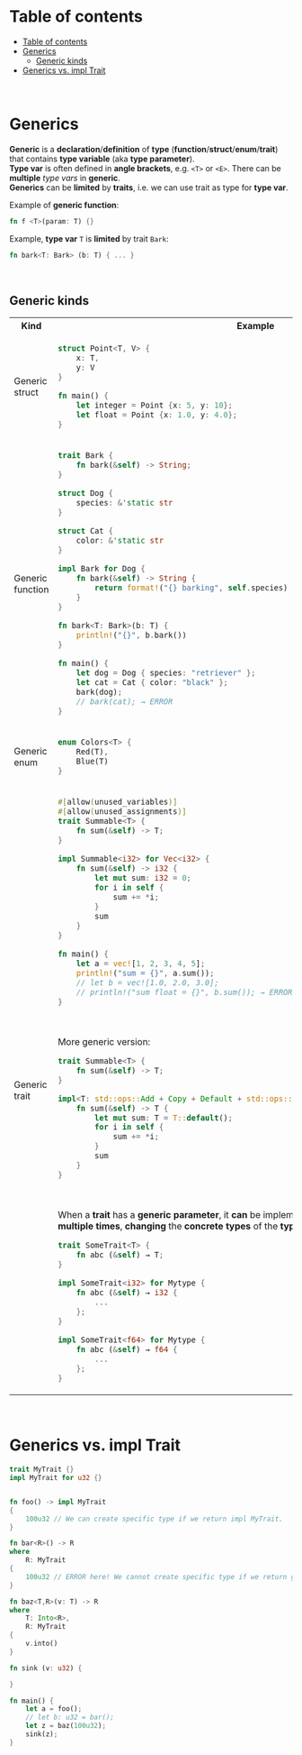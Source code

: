 # Table of contents
- [Table of contents](#table-of-contents)
- [Generics](#generics)
  - [Generic kinds](#generic-kinds)
- [Generics vs. impl Trait](#generics-vs-impl-trait)

<br>

# Generics
**Generic** is a **declaration**/**definition** of **type** (**function**/**struct**/**enum**/**trait**) that contains **type variable** (aka **type parameter**).<br>
**Type var** is often defined in **angle brackets**, e.g. `<T>` or `<E>`. There can be **multiple** *type vars* in **generic**.<br>
**Generics** can be **limited** by **traits**, i.e. we can use trait as type for **type var**.

Example of **generic function**:
```Rust
fn f <T>(param: T) {}
```

Example, **type var** `T` is **limited** by trait `Bark`:
```Rust
fn bark<T: Bark> (b: T) { ... }
```

<br>

## Generic kinds
<table>
    <tr>
        <th>Kind</th>
        <th>Example</th>
    </tr>
    <tr></tr>
    <tr>
        <td>Generic struct</td>
<td>

```Rust
struct Point<T, V> {
    x: T,
    y: V
}

fn main() {
    let integer = Point {x: 5, y: 10};
    let float = Point {x: 1.0, y: 4.0};
}
```

</td>
    </tr>
    <tr></tr>
    <tr>
        <td>Generic function</td>
<td>

```Rust
trait Bark {
    fn bark(&self) -> String;
}

struct Dog {
    species: &'static str
}

struct Cat {
    color: &'static str
}

impl Bark for Dog {
    fn bark(&self) -> String {
        return format!("{} barking", self.species)
    }
}

fn bark<T: Bark>(b: T) {
    println!("{}", b.bark())
}

fn main() {
    let dog = Dog { species: "retriever" };
    let cat = Cat { color: "black" };
    bark(dog);
    // bark(cat); → ERROR
}
```

</td>
    </tr>
    <tr></tr>
    <tr>
        <td>Generic enum</td>
<td>

```Rust
enum Colors<T> {
    Red(T),
    Blue(T)
}
```

</td>
    </tr>
    <tr></tr>
    <tr>
        <td>Generic trait</td>
<td>

```Rust
#[allow(unused_variables)]
#[allow(unused_assignments)]
trait Summable<T> {
    fn sum(&self) -> T;
}

impl Summable<i32> for Vec<i32> {
    fn sum(&self) -> i32 {
        let mut sum: i32 = 0;
        for i in self {
            sum += *i;
        }
        sum
    }
}

fn main() {
    let a = vec![1, 2, 3, 4, 5];
    println!("sum = {}", a.sum());
    // let b = vec![1.0, 2.0, 3.0];
    // println!("sum float = {}", b.sum()); → ERROR, not implemented for float!
}
```

<br>

More generic version:
```Rust
trait Summable<T> {
    fn sum(&self) -> T;
}

impl<T: std::ops::Add + Copy + Default + std::ops::AddAssign> Summable<T> for Vec<T> {
    fn sum(&self) -> T {
        let mut sum: T = T::default();
        for i in self {
            sum += *i;
        }
        sum
    }
}
```

<br>

When a **trait** has a **generic parameter**, it **can** be implemented for a **some type**, (e.g. `Mytype`) **multiple times**, **changing** the **concrete types** of the **type var each time**, example:


```Rust
trait SomeTrait<T> {
    fn abc (&self) → T;
}

impl SomeTrait<i32> for Mytype {
    fn abc (&self) → i32 {
        ...
    };
}

impl SomeTrait<f64> for Mytype {
    fn abc (&self) → f64 {
        ...
    };
}
```

</td>
    </tr>
</table>

<br>

# Generics vs. impl Trait
```rust
trait MyTrait {}
impl MyTrait for u32 {}


fn foo() -> impl MyTrait
{
    100u32 // We can create specific type if we return impl MyTrait.
}

fn bar<R>() -> R
where
    R: MyTrait
{
    100u32 // ERROR here! We cannot create specific type if we return generic.
}

fn baz<T,R>(v: T) -> R
where
    T: Into<R>,
    R: MyTrait
{
    v.into()
}

fn sink (v: u32) {

}

fn main() {
    let a = foo();
    // let b: u32 = bar();
    let z = baz(100u32);
    sink(z);
}
```